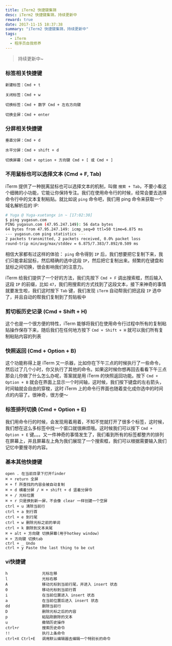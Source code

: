 ```yaml
---
title: iTerm2 快捷键集锦
desc: iTerm2 快捷键集锦，持续更新中
reward: true
date: 2017-11-15 18:37:38
summary: "iTerm2 快捷键集锦，持续更新中"
tags:
  - iTerm
  - 程序员自我修养
---
```


> 持续更新中~

### 标签相关快捷键

```
新建标签：Cmd + t

关闭标签：Cmd + w

切换标签：Cmd + 数字 Cmd + 左右方向键

切换全屏：Cmd + enter

```

### 分屏相关快捷键

```
垂直分屏：Cmd + d

水平分屏：Cmd + shift + d

切换屏幕：Cmd + option + 方向键 Cmd + [ 或 Cmd + ]
```

### 不用鼠标也可以选择文本 (Cmd + F, Tab)

iTerm 提供了一种脱离鼠标也可以选择文本的机制，叫做 `搜索 + Tab`，不要小看这个细微的小功能，它能让你保持专注。我们在使用命令行的时候，经常会要去选择命令行中的文本复制粘贴。就比如说 `ping` 命令吧，我们用 ping 命令来获取一个域名解析后的 IP:

```bash
# Yuga @ Yuga-xuetangx in ~ [17:02:30]
$ ping yugasun.com
PING yugasun.com (47.95.247.149): 56 data bytes
64 bytes from 47.95.247.149: icmp_seq=0 ttl=50 time=6.875 ms
--- yugasun.com ping statistics ---
2 packets transmitted, 2 packets received, 0.0% packet loss
round-trip min/avg/max/stddev = 6.875/7.383/7.892/0.509 ms
```

相信大家都有过这样的体验： `ping` 命令得到 `IP` 后，我们想要把它复制下来，我们只能拿起鼠标，然后精确的选中这段 `IP`，然后把它复制出来。频繁的在键盘和鼠标之间切换，很会影响我们的注意力。

iTerm 给我们提供了一个好的方法，我们先按下 `Cmd + F` 调出搜索框，然后输入这段 `IP` 的前缀，比如 `47`，我们用搜索的方式找到了这段文本，接下来神奇的事情就要发生啦，我们这时按下 `Tab` 键，我们发现 `iTerm` 自动帮我们把这段 `IP` 选中了，并且自动的帮我们复制到了剪贴板中

### 剪切板历史记录 (Cmd + Shift + H)

这个也是一个很方便的特性，iTerm 能够将我们在使用命令行过程中所有的复制粘贴操作保存下来，随后我们在任何地方按下 `Cmd + Shift + H` 就可以我们所有复制粘贴内容的列表

### 快照返回 (Cmd + Option + B)

这个功能称得上是 iTerm 又一杀器，比如你在下午三点的时候执行了一些命令，然后过了几个小时，你又执行了其他的命令。如果这时候你想再回去看看下午三点那会儿你做了什么怎么办呢，答案就是用 iTerm 的快照返回功能。按下 `Cmd + Option + B` 就会在界面上显示一个时间轴，这时候，我们按下键盘的左右箭头，时间轴就会自由的穿梭，这时 iTerm 上的命令行界面也随着变化成你选中的时间点的内容了。很神奇，很方便～

### 标签排列切换 (Cmd + Option + E)

我们用命令行的时候，会发现用着用着，不知不觉就打开了很多个标签，这时候，我们想在这么多标签中找一个窗口就很麻烦哦。这时候我们可以按下 `Cmd + Option + E` 键。。。又一件神奇的事情发生了，我们看到所有的标签都整齐的排列在屏幕上，并且屏幕左上角为我们展现了一个搜索框，我们可以根据需要输入我们记忆中要搜寻的内容。

### 基本其他快捷键

```
open . 在当前目录下打开finder
⌘ + return 全屏
⌘ + f 所查找的内容会被自动复制
⌘ + d 横着分屏 / ⌘ + shift + d 竖着分屏令
⌘ + / 光标位置
⌘ + r 只是换到新一屏，不会像 clear 一样创建一个空屏
ctrl + u 清除当前行
ctrl + a 到行首
ctrl + e 到行尾
ctrl + w 删除光标之前的单词
ctrl + k 删除到文本末尾
⌘ + alt + 方向键 切换屏幕(用于hotkey window)
⌘ + 方向键 切换tab
ctrl + _ Undo
ctrl + y Paste the last thing to be cut
```

### vi快捷键

```
h               光标左移
l               光标右移
A               移动光标到当前行尾，并进入 insert 状态
0               移动光标到当前行首
i               在当前位置进入 insert 状态
a               在当前位置后进入 insert 状态
dd              删除当前行
D               删除光标之后的内容
p               粘贴刚删除的文本
u               撤销历史操作
ctrl+r          搜索历史命令
!!              执行上条命令
ctrl+X Ctrl+E   调用默认编辑器去编辑一个特别长的命令
```


